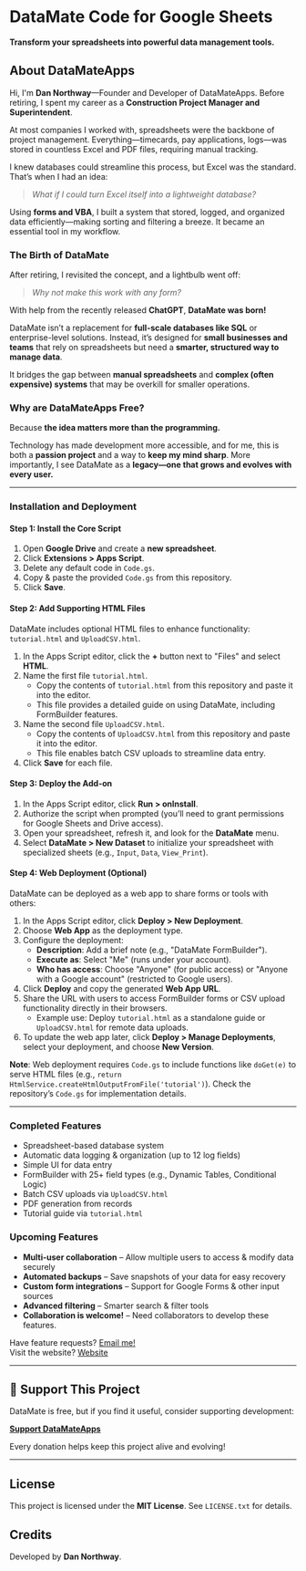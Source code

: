 # DataMate Code for Google Sheets  
**Transform your spreadsheets into powerful data management tools.**  

## About DataMateApps  
Hi, I'm **Dan Northway**—Founder and Developer of DataMateApps. Before retiring, I spent my career as a **Construction Project Manager and Superintendent**.  

At most companies I worked with, spreadsheets were the backbone of project management. Everything—timecards, pay applications, logs—was stored in countless Excel and PDF files, requiring manual tracking.  

I knew databases could streamline this process, but Excel was the standard. That’s when I had an idea:  
> *What if I could turn Excel itself into a lightweight database?*  

Using **forms and VBA**, I built a system that stored, logged, and organized data efficiently—making sorting and filtering a breeze. It became an essential tool in my workflow.  

### The Birth of DataMate  
After retiring, I revisited the concept, and a lightbulb went off:  
> *Why not make this work with any form?*  

With help from the recently released **ChatGPT**, **DataMate was born!**  

DataMate isn’t a replacement for **full-scale databases like SQL** or enterprise-level solutions. Instead, it’s designed for **small businesses and teams** that rely on spreadsheets but need a **smarter, structured way to manage data**.  

It bridges the gap between **manual spreadsheets** and **complex (often expensive) systems** that may be overkill for smaller operations.  

### Why are DataMateApps Free?  
Because **the idea matters more than the programming.**  

Technology has made development more accessible, and for me, this is both a **passion project** and a way to **keep my mind sharp**. More importantly, I see DataMate as a **legacy—one that grows and evolves with every user.**  

---

### Installation and Deployment  

#### Step 1: Install the Core Script  
1. Open **Google Drive** and create a **new spreadsheet**.  
2. Click **Extensions > Apps Script**.  
3. Delete any default code in `Code.gs`.  
4. Copy & paste the provided `Code.gs` from this repository.  
5. Click **Save**.  

#### Step 2: Add Supporting HTML Files  
DataMate includes optional HTML files to enhance functionality: `tutorial.html` and `UploadCSV.html`.  
1. In the Apps Script editor, click the **+** button next to "Files" and select **HTML**.  
2. Name the first file `tutorial.html`.  
   - Copy the contents of `tutorial.html` from this repository and paste it into the editor.  
   - This file provides a detailed guide on using DataMate, including FormBuilder features.  
3. Name the second file `UploadCSV.html`.  
   - Copy the contents of `UploadCSV.html` from this repository and paste it into the editor.  
   - This file enables batch CSV uploads to streamline data entry.  
4. Click **Save** for each file.  

#### Step 3: Deploy the Add-on  
1. In the Apps Script editor, click **Run > onInstall**.  
2. Authorize the script when prompted (you’ll need to grant permissions for Google Sheets and Drive access).  
3. Open your spreadsheet, refresh it, and look for the **DataMate** menu.  
4. Select **DataMate > New Dataset** to initialize your spreadsheet with specialized sheets (e.g., `Input`, `Data`, `View_Print`).  

#### Step 4: Web Deployment (Optional)  
DataMate can be deployed as a web app to share forms or tools with others:  
1. In the Apps Script editor, click **Deploy > New Deployment**.  
2. Choose **Web App** as the deployment type.  
3. Configure the deployment:  
   - **Description**: Add a brief note (e.g., "DataMate FormBuilder").  
   - **Execute as**: Select "Me" (runs under your account).  
   - **Who has access**: Choose "Anyone" (for public access) or "Anyone with a Google account" (restricted to Google users).  
4. Click **Deploy** and copy the generated **Web App URL**.  
5. Share the URL with users to access FormBuilder forms or CSV upload functionality directly in their browsers.  
   - Example use: Deploy `tutorial.html` as a standalone guide or `UploadCSV.html` for remote data uploads.  
6. To update the web app later, click **Deploy > Manage Deployments**, select your deployment, and choose **New Version**.  

**Note**: Web deployment requires `Code.gs` to include functions like `doGet(e)` to serve HTML files (e.g., `return HtmlService.createHtmlOutputFromFile('tutorial')`). Check the repository’s `Code.gs` for implementation details.

---

### Completed Features  
- Spreadsheet-based database system  
- Automatic data logging & organization (up to 12 log fields)  
- Simple UI for data entry  
- FormBuilder with 25+ field types (e.g., Dynamic Tables, Conditional Logic)  
- Batch CSV uploads via `UploadCSV.html`  
- PDF generation from records  
- Tutorial guide via `tutorial.html`  

### Upcoming Features  
- **Multi-user collaboration** – Allow multiple users to access & modify data securely  
- **Automated backups** – Save snapshots of your data for easy recovery  
- **Custom form integrations** – Support for Google Forms & other input sources  
- **Advanced filtering** – Smarter search & filter tools  
- **Collaboration is welcome!** – Need collaborators to develop these features.  

Have feature requests? [Email me!](mailto:datamateapp@gmail.com)  
Visit the website? [Website](https://datamateapp.github.io/)

---

## 💙 Support This Project  

DataMate is free, but if you find it useful, consider supporting development:  

[**Support DataMateApps**](https://datamateapp.github.io/Donate%205%20per%20mo.html)  

Every donation helps keep this project alive and evolving!  

---

## License  
This project is licensed under the **MIT License**. See `LICENSE.txt` for details.  

## Credits  
Developed by **Dan Northway**.  
